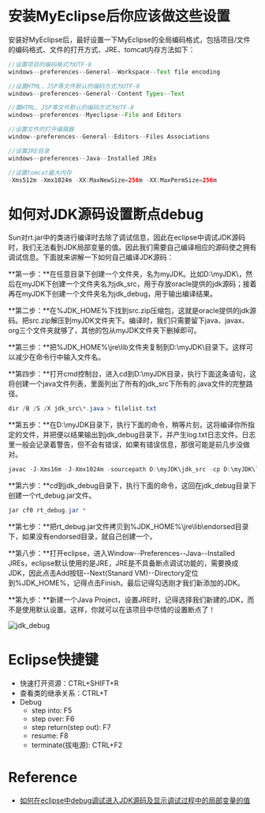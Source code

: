 # 安装MyEclipse后你应该做这些设置

安装好MyEclipse后，最好设置一下MyEclipse的全局编码格式，包括项目/文件的编码格式、文件的打开方式、JRE、tomcat内存方法如下：

```java
//设置项目的编码格式为UTF-8
windows--preferences--General--Workspace--Text file encoding

//设置HTML、JSP等文件默认的编码方式为UTF-8
windows--preferences--General--Content Types--Text

//置HTML、JSP等文件默认的编码方式为UTF-8
windows--preferences--Myeclipse--File and Editors

//设置文件的打开编辑器
window--preferences--General--Editors--Files Associations

//设置JRE目录
windows--preferences--Java--Installed JREs

//设置tomcat最大内存
-Xms512m -Xmx1024m -XX:MaxNewSize=256m -XX:MaxPermSize=256m
```

# 如何对JDK源码设置断点debug

Sun对rt.jar中的类进行编译时去除了调试信息，因此在eclipse中调试JDK源码时，我们无法看到JDK局部变量的值。因此我们需要自己编译相应的源码使之拥有调试信息。下面就来讲解一下如何自己编译JDK源码：

**第一步：**在任意目录下创建一个文件夹，名为myJDK。比如D:\myJDK\，然后在myJDK下创建一个文件夹名为jdk_src，用于存放oracle提供的jdk源码；接着再在myJDK下创建一个文件夹名为jdk_debug，用于输出编译结果。

**第二步：**在%JDK_HOME%下找到src.zip压缩包，这就是oracle提供的jdk源码。把src.zip解压到myJDK文件夹下。编译时，我们只需要留下java、javax、org三个文件夹就够了，其他的包从myJDK文件夹下删掉即可。

**第三步：**把%JDK_HOME%\jre\lib文件夹复制到D:\myJDK\目录下。这样可以减少在命令行中输入文件名。

**第四步：**打开cmd控制台，进入cd到D:\myJDK目录，执行下面这条语句，这将创建一个java文件列表，里面列出了所有的jdk_src下所有的.java文件的完整路径。

```java
dir /B /S /X jdk_src\*.java > filelist.txt
```

**第五步：**在D:\myJDK目录下，执行下面的命令，稍等片刻，这将编译你所指定的文件，并把便以结果输出到jdk_debug目录下，并产生log.txt日志文件。日志里一般会记录着警告，但不会有错误，如果有错误信息，那很可能是前几步没做对。

```java
javac -J-Xms16m -J-Xmx1024m -sourcepath D:\myJDK\jdk_src -cp D:\myJDK\lib\rt.jar -d D:\myJDK\jdk_debug -g @filelist.txt >> log.txt 2>&1
```

**第六步：**cd到jdk_debug目录下，执行下面的命令，这回在jdk_debug目录下创建一个rt_debug.jar文件。

```java
jar cf0 rt_debug.jar *
```

**第七步：**把rt_debug.jar文件拷贝到%JDK_HOME%\jre\lib\endorsed目录下，如果没有endorsed目录，就自己创建一个。

**第八步：**打开eclipse，进入Window--Preferences--Java--Installed JREs，eclipse默认使用的是JRE，JRE是不具备断点调试功能的，需要换成JDK，因此点击Add按钮--Next(Stanard VM)--Directory定位到%JDK_HOME%，记得点击Finish。最后记得勾选刚才我们新添加的JDK。

**第九步：**新建一个Java Project，设置JRE时，记得选择我们新建的JDK，而不是使用默认设置。这样，你就可以在该项目中尽情的设置断点了！

![jdk_debug](http://wx1.sinaimg.cn/mw690/0065Y1avgy1fdre6lp1urj30f60hpmxo.jpg)

# Eclipse快捷键

* 快速打开资源：CTRL+SHIFT+R
* 查看类的继承关系：CTRL+T
* Debug
  * step into: F5
  * step over: F6
  * step return(step out): F7
  * resume: F8
  * terminate(拔电源): CTRL+F2 

# Reference

* [如何在eclipse中debug调试进入JDK源码及显示调试过程中的局部变量的值](http://blog.csdn.net/ftp_2014/article/details/51087603)